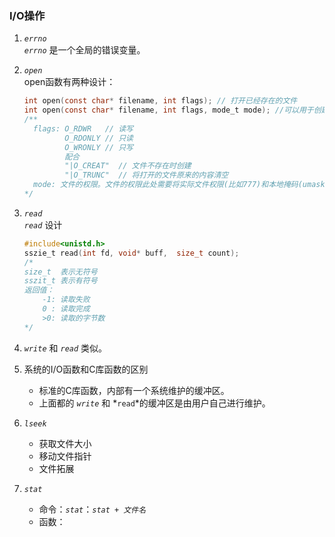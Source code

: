 ### I/O操作

1. *`errno`*  
    *`errno`* 是一个全局的错误变量。  

2. *`open`*  
    open函数有两种设计：
    ```c
    int open(const char* filename, int flags); // 打开已经存在的文件
    int open(const char* filename, int flags, mode_t mode); //可以用于创建文件
    /**
      flags: O_RDWR   // 读写
             O_RDONLY // 只读
             O_WRONLY // 只写
             配合
             "|O_CREAT"  // 文件不存在时创建
             "|O_TRUNC"  // 将打开的文件原来的内容清空
      mode: 文件的权限。文件的权限此处需要将实际文件权限(比如777)和本地掩码(umask得到0022)取反后进行按位与。
    */
    ```
3. *`read`*  
    *`read`* 设计
    ```c
    #include<unistd.h>
    sszie_t read(int fd, void* buff,  size_t count);
    /*
    size_t  表示无符号
    sszit_t 表示有符号
    返回值：
        -1: 读取失败
        0 : 读取完成
        >0: 读取的字节数
    */
    ``` 
4. *`write`* 和 *`read`* 类似。
5. 系统的I/O函数和C库函数的区别
    + 标准的C库函数，内部有一个系统维护的缓冲区。
    + 上面都的 *`write`* 和 *`read`*的缓冲区是由用户自己进行维护。

6. *`lseek`*   
    + 获取文件大小
    + 移动文件指针
    + 文件拓展

7. *`stat`* 
    + 命令：*`stat`*：*`stat + 文件名`*
    + 函数：  
    ```c
        


    ```